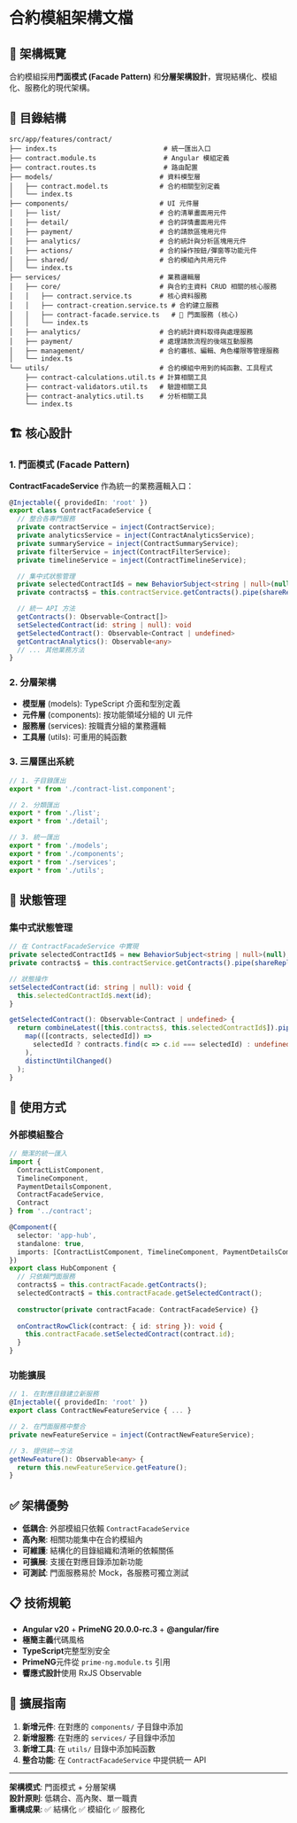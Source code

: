 # 合約模組架構文檔

## 🎯 架構概覽

合約模組採用**門面模式 (Facade Pattern)** 和**分層架構設計**，實現結構化、模組化、服務化的現代架構。

## 📁 目錄結構

```
src/app/features/contract/
├── index.ts                           # 統一匯出入口
├── contract.module.ts                 # Angular 模組定義
├── contract.routes.ts                 # 路由配置
├── models/                           # 資料模型層
│   ├── contract.model.ts             # 合約相關型別定義
│   └── index.ts
├── components/                       # UI 元件層
│   ├── list/                         # 合約清單畫面用元件
│   ├── detail/                       # 合約詳情畫面用元件
│   ├── payment/                      # 合約請款區塊用元件
│   ├── analytics/                    # 合約統計與分析區塊用元件
│   ├── actions/                      # 合約操作按鈕/彈窗等功能元件
│   ├── shared/                       # 合約模組內共用元件
│   └── index.ts
├── services/                         # 業務邏輯層
│   ├── core/                         # 與合約主資料 CRUD 相關的核心服務
│   │   ├── contract.service.ts       # 核心資料服務
│   │   ├── contract-creation.service.ts # 合約建立服務
│   │   ├── contract-facade.service.ts   # 🎯 門面服務 (核心)
│   │   └── index.ts
│   ├── analytics/                    # 合約統計資料取得與處理服務
│   ├── payment/                      # 處理請款流程的後端互動服務
│   ├── management/                   # 合約審核、編輯、角色權限等管理服務
│   └── index.ts
└── utils/                            # 合約模組中用到的純函數、工具程式
    ├── contract-calculations.util.ts # 計算相關工具
    ├── contract-validators.util.ts   # 驗證相關工具
    ├── contract-analytics.util.ts    # 分析相關工具
    └── index.ts
```

## 🏗️ 核心設計

### 1. 門面模式 (Facade Pattern)
**ContractFacadeService** 作為統一的業務邏輯入口：

```typescript
@Injectable({ providedIn: 'root' })
export class ContractFacadeService {
  // 整合各專門服務
  private contractService = inject(ContractService);
  private analyticsService = inject(ContractAnalyticsService);
  private summaryService = inject(ContractSummaryService);
  private filterService = inject(ContractFilterService);
  private timelineService = inject(ContractTimelineService);

  // 集中式狀態管理
  private selectedContractId$ = new BehaviorSubject<string | null>(null);
  private contracts$ = this.contractService.getContracts().pipe(shareReplay(1));

  // 統一 API 方法
  getContracts(): Observable<Contract[]>
  setSelectedContract(id: string | null): void
  getSelectedContract(): Observable<Contract | undefined>
  getContractAnalytics(): Observable<any>
  // ... 其他業務方法
}
```

### 2. 分層架構
- **模型層** (models): TypeScript 介面和型別定義
- **元件層** (components): 按功能領域分組的 UI 元件
- **服務層** (services): 按職責分組的業務邏輯
- **工具層** (utils): 可重用的純函數

### 3. 三層匯出系統
```typescript
// 1. 子目錄匯出
export * from './contract-list.component';

// 2. 分類匯出
export * from './list';
export * from './detail';

// 3. 統一匯出
export * from './models';
export * from './components';
export * from './services';
export * from './utils';
```

## 🔄 狀態管理

### 集中式狀態管理
```typescript
// 在 ContractFacadeService 中實現
private selectedContractId$ = new BehaviorSubject<string | null>(null);
private contracts$ = this.contractService.getContracts().pipe(shareReplay(1));

// 狀態操作
setSelectedContract(id: string | null): void {
  this.selectedContractId$.next(id);
}

getSelectedContract(): Observable<Contract | undefined> {
  return combineLatest([this.contracts$, this.selectedContractId$]).pipe(
    map(([contracts, selectedId]) => 
      selectedId ? contracts.find(c => c.id === selectedId) : undefined
    ),
    distinctUntilChanged()
  );
}
```

## 🔗 使用方式

### 外部模組整合
```typescript
// 簡潔的統一匯入
import {
  ContractListComponent,
  TimelineComponent,
  PaymentDetailsComponent,
  ContractFacadeService,
  Contract
} from '../contract';

@Component({
  selector: 'app-hub',
  standalone: true,
  imports: [ContractListComponent, TimelineComponent, PaymentDetailsComponent],
})
export class HubComponent {
  // 只依賴門面服務
  contracts$ = this.contractFacade.getContracts();
  selectedContract$ = this.contractFacade.getSelectedContract();
  
  constructor(private contractFacade: ContractFacadeService) {}
  
  onContractRowClick(contract: { id: string }): void {
    this.contractFacade.setSelectedContract(contract.id);
  }
}
```

### 功能擴展
```typescript
// 1. 在對應目錄建立新服務
@Injectable({ providedIn: 'root' })
export class ContractNewFeatureService { ... }

// 2. 在門面服務中整合
private newFeatureService = inject(ContractNewFeatureService);

// 3. 提供統一方法
getNewFeature(): Observable<any> {
  return this.newFeatureService.getFeature();
}
```

## ✅ 架構優勢

- **低耦合**: 外部模組只依賴 `ContractFacadeService`
- **高內聚**: 相關功能集中在合約模組內
- **可維護**: 結構化的目錄組織和清晰的依賴關係
- **可擴展**: 支援在對應目錄添加新功能
- **可測試**: 門面服務易於 Mock，各服務可獨立測試

## 📋 技術規範

- **Angular v20** + **PrimeNG 20.0.0-rc.3** + **@angular/fire**
- **極簡主義**代碼風格
- **TypeScript**完整型別安全
- **PrimeNG**元件從 `prime-ng.module.ts` 引用
- **響應式設計**使用 RxJS Observable

## 🔮 擴展指南

1. **新增元件**: 在對應的 `components/` 子目錄中添加
2. **新增服務**: 在對應的 `services/` 子目錄中添加  
3. **新增工具**: 在 `utils/` 目錄中添加純函數
4. **整合功能**: 在 `ContractFacadeService` 中提供統一 API

---

**架構模式**: 門面模式 + 分層架構  
**設計原則**: 低耦合、高內聚、單一職責  
**重構成果**: ✅ 結構化 ✅ 模組化 ✅ 服務化